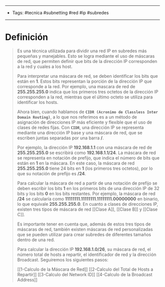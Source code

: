 --------------------
- Tags: #tecnica #subnetting #red #ip #subredes 
-----------------------------
# Definición

> Es una técnica utilizada para dividir una red IP en subredes más pequeñas y manejables. Esto se logra mediante el uso de máscaras de red, que permiten definir que bits de la dirección IP corresponden a la red y cuales a los host.
> 
> Para interpretar una máscara de red, se deben identificar los bits que están en **1**. Estos bits representan la porción de la dirección IP que corresponde a la red. Por ejemplo, una mascara de red de **255.255.255.0** indica que los primeros tres octetos de la dirección IP corresponden a la red, mientras que el último octeto se utiliza para identificar los hosts.
>  
> Ahora bien, cuando hablamos de **`CIDR (Acronimo de Classless Inter Domain Routing)`**, a lo que nos referimos es a un método de asignación de direcciones IP más eficiente y flexible que el uso de clases de redes fijas. Con **`CIDR`**, una dirección IP se representa mediante una dirección IP base y una máscara de red, que se escriben juntas separadas por una barra **/**.
> 
> Por ejemplo, la dirección IP **192.168.1.1** con una máscara de red de **255.255.255.0** se escribirá como **192.168.1.1/24**. La máscara de red se representa en notación de prefijo, que indica el número de bits que están en **1** en la máscara. En este caso, la máscara de red **255.255.255.0** tiene 24 bits en **1** (los primeros tres octetos), por lo que su notación de prefijo es **/24**.
> 
> Para calcular la máscara de red a partir de una notación de prefijo se deben escribir los bits **1** en los primeros bits de una dirección IP de 32 bits y los bits **0** en los bits restantes. Por ejemplo, la máscara de red **/24** se calcularía como **11111111.11111111.11111111.00000000** en binario, lo que equivale **255.255.255.0**. En cuanto a clases de direcciones IP, existen tres tipos de máscara de red [[Clase A]], [[Clase B]] y [[Clase C]].
> 
> Es importante tener en cuenta que, además de estos tres tipos de máscaras de red, también existen máscaras de red personalizadas que se pueden utilizar para crear subredes de diferentes tamaños dentro de una red.
> 
> Para calcular la dirección IP **192.168.1.0/26**, su máscara de red, el número total de hosts a repartir, el identificador de red y la dirección Broadcast. Seguiremos los siguientes pasos:
> 
> [[1-Calculo de la Máscara de Red]]
> [[2-Calculo del Total de Hosts a Repartir]]
> [[3-Calculo del Network ID]]
> [[4-Calculo de la Broadcast Address]]
